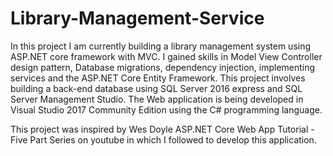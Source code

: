 # Library-Management-Service

In this project I am currently building a library management system using ASP.NET core framework with MVC. I gained skills in Model View Controller design pattern, Database migrations, dependency injection, implementing services and the ASP.NET Core Entity Framework. This project involves building a back-end database using SQL Server 2016 express and SQL Server Management Studio. The Web application is being developed in Visual Studio 2017 Community Edition using the C# programming language.

This project was inspired by Wes Doyle ASP.NET Core Web App Tutorial -Five Part Series on youtube in which I followed to develop this application.

